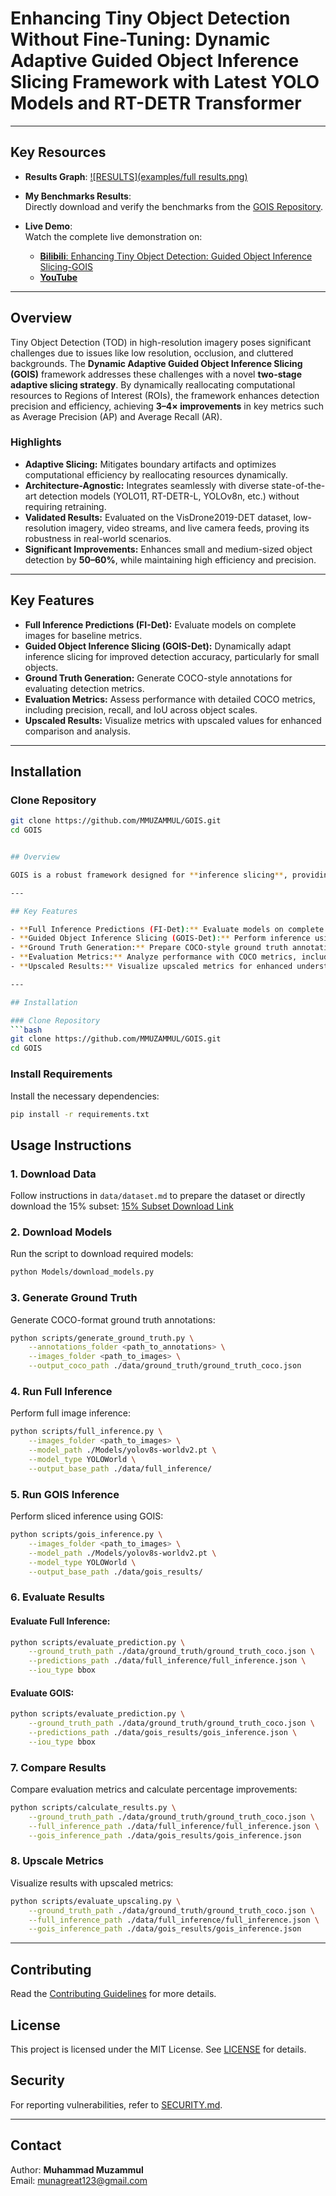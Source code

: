 # Enhancing Tiny Object Detection Without Fine-Tuning: Dynamic Adaptive Guided Object Inference Slicing Framework with Latest YOLO Models and RT-DETR Transformer

---

## Key Resources

- **Results Graph**:
[![RESULTS](examples/full results.png)](https://youtu.be/T5t5eb_w0S4)

- **My Benchmarks Results**:  
  Directly download and verify the benchmarks from the [GOIS Repository](https://github.com/MMUZAMMUL/TinyObjectDetection-GOIS).

- **Live Demo**:  
  Watch the complete live demonstration on:
  - [**Bilibili**: Enhancing Tiny Object Detection: Guided Object Inference Slicing-GOIS](https://www.bilibili.com/video/BV1jJCFYGEY4/?share_source=copy_web&vd_source=410cbe7831c2ac19912dbaf41a99fc47)
  - [**YouTube**](https://youtu.be/T5t5eb_w0S4)

---

## Overview

Tiny Object Detection (TOD) in high-resolution imagery poses significant challenges due to issues like low resolution, occlusion, and cluttered backgrounds. The **Dynamic Adaptive Guided Object Inference Slicing (GOIS)** framework addresses these challenges with a novel **two-stage adaptive slicing strategy**. By dynamically reallocating computational resources to Regions of Interest (ROIs), the framework enhances detection precision and efficiency, achieving **3–4× improvements** in key metrics such as Average Precision (AP) and Average Recall (AR).

### Highlights
- **Adaptive Slicing:** Mitigates boundary artifacts and optimizes computational efficiency by reallocating resources dynamically.
- **Architecture-Agnostic:** Integrates seamlessly with diverse state-of-the-art detection models (YOLO11, RT-DETR-L, YOLOv8n, etc.) without requiring retraining.
- **Validated Results:** Evaluated on the VisDrone2019-DET dataset, low-resolution imagery, video streams, and live camera feeds, proving its robustness in real-world scenarios.
- **Significant Improvements:** Enhances small and medium-sized object detection by **50–60%**, while maintaining high efficiency and precision.

---

## Key Features

- **Full Inference Predictions (FI-Det):** Evaluate models on complete images for baseline metrics.
- **Guided Object Inference Slicing (GOIS-Det):** Dynamically adapt inference slicing for improved detection accuracy, particularly for small objects.
- **Ground Truth Generation:** Generate COCO-style annotations for evaluating detection metrics.
- **Evaluation Metrics:** Assess performance with detailed COCO metrics, including precision, recall, and IoU across object scales.
- **Upscaled Results:** Visualize metrics with upscaled values for enhanced comparison and analysis.

---
## Installation

### Clone Repository
```bash
git clone https://github.com/MMUZAMMUL/GOIS.git
cd GOIS


## Overview

GOIS is a robust framework designed for **inference slicing**, providing enhanced evaluation metrics and comparisons for object detection models. The project features functionality for **data preparation**, **model evaluation**, and **comparative analysis**. It supports **full inference** and **sliced inference (GOIS)** to benchmark performance improvements.

---

## Key Features

- **Full Inference Predictions (FI-Det):** Evaluate models on complete images.
- **Guided Object Inference Slicing (GOIS-Det):** Perform inference using a slicing approach for improved accuracy.
- **Ground Truth Generation:** Prepare COCO-style ground truth annotations for evaluation.
- **Evaluation Metrics:** Analyze performance with COCO metrics, including precision, recall, and IoU.
- **Upscaled Results:** Visualize upscaled metrics for enhanced understanding of improvements.

---

## Installation

### Clone Repository
```bash
git clone https://github.com/MMUZAMMUL/GOIS.git
cd GOIS
```

### Install Requirements
Install the necessary dependencies:
```bash
pip install -r requirements.txt
```


## Usage Instructions

### 1. **Download Data**
Follow instructions in `data/dataset.md` to prepare the dataset or directly download the 15% subset:
[15% Subset Download Link](https://drive.google.com/drive/folders/12rsLCoPL_7w_oGKurWoDJ8gH1yQ77KJh?usp=drive_link)

### 2. **Download Models**
Run the script to download required models:
```bash
python Models/download_models.py
```

### 3. **Generate Ground Truth**
Generate COCO-format ground truth annotations:
```bash
python scripts/generate_ground_truth.py \
    --annotations_folder <path_to_annotations> \
    --images_folder <path_to_images> \
    --output_coco_path ./data/ground_truth/ground_truth_coco.json
```

### 4. **Run Full Inference**
Perform full image inference:
```bash
python scripts/full_inference.py \
    --images_folder <path_to_images> \
    --model_path ./Models/yolov8s-worldv2.pt \
    --model_type YOLOWorld \
    --output_base_path ./data/full_inference/
```

### 5. **Run GOIS Inference**
Perform sliced inference using GOIS:
```bash
python scripts/gois_inference.py \
    --images_folder <path_to_images> \
    --model_path ./Models/yolov8s-worldv2.pt \
    --model_type YOLOWorld \
    --output_base_path ./data/gois_results/
```

### 6. **Evaluate Results**
#### Evaluate Full Inference:
```bash
python scripts/evaluate_prediction.py \
    --ground_truth_path ./data/ground_truth/ground_truth_coco.json \
    --predictions_path ./data/full_inference/full_inference.json \
    --iou_type bbox
```

#### Evaluate GOIS:
```bash
python scripts/evaluate_prediction.py \
    --ground_truth_path ./data/ground_truth/ground_truth_coco.json \
    --predictions_path ./data/gois_results/gois_inference.json \
    --iou_type bbox
```

### 7. **Compare Results**
Compare evaluation metrics and calculate percentage improvements:
```bash
python scripts/calculate_results.py \
    --ground_truth_path ./data/ground_truth/ground_truth_coco.json \
    --full_inference_path ./data/full_inference/full_inference.json \
    --gois_inference_path ./data/gois_results/gois_inference.json
```

### 8. **Upscale Metrics**
Visualize results with upscaled metrics:
```bash
python scripts/evaluate_upscaling.py \
    --ground_truth_path ./data/ground_truth/ground_truth_coco.json \
    --full_inference_path ./data/full_inference/full_inference.json \
    --gois_inference_path ./data/gois_results/gois_inference.json
```

---

## Contributing
Read the [Contributing Guidelines](CONTRIBUTING.md) for more details.

## License
This project is licensed under the MIT License. See [LICENSE](LICENSE) for details.

## Security
For reporting vulnerabilities, refer to [SECURITY.md](SECURITY.md).

---

## Contact
Author: **Muhammad Muzammul**  
Email: [munagreat123@gmail.com](mailto:munagreat123@gmail.com)  


```
